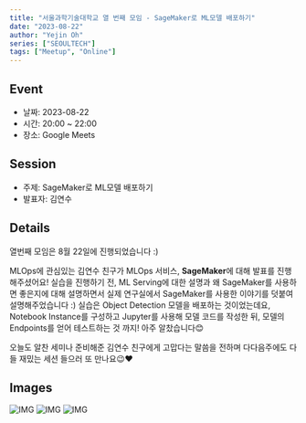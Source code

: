 ```yaml
---
title: "서울과학기술대학교 열 번째 모임 - SageMaker로 ML모델 배포하기"
date: "2023-08-22"
author: "Yejin Oh"
series: ["SEOULTECH"]
tags: ["Meetup", "Online"]
---
```


## Event

- 날짜: 2023-08-22
- 시간: 20:00 ~ 22:00
- 장소: Google Meets

## Session

- 주제: SageMaker로 ML모델 배포하기
- 발표자: 김연수

## Details

열번째 모임은 8월 22일에 진행되었습니다 :)

MLOps에 관심있는 김연수 친구가 MLOps 서비스, **SageMaker**에 대해 발표를 진행해주셨어요!
실습을 진행하기 전, ML Serving에 대한 설명과 왜 SageMaker를 사용하면 좋은지에 대해 설명하면서 실제 연구실에서 SageMaker를 사용한 이야기를 덧붙여 설명해주었습니다 :)
실습은 Object Detection 모델을 배포하는 것이었는데요, Notebook Instance를 구성하고 Jupyter를 사용해 모델 코드를 작성한 뒤, 모델의 Endpoints를 얻어 테스트하는 것 까지! 아주 알찼습니다😊

오늘도 알찬 세미나 준비해준 김연수 친구에게 고맙다는 말씀을 전하며
다다음주에도 다들 재밌는 세션 들으러 또 만나요😉❤️



## Images
![IMG](https://github.com/yexjin/yexjin/assets/49095587/024443f1-5457-42b9-ae35-135ab5674832)
![IMG](https://github.com/yexjin/yexjin/assets/49095587/6a372ad2-f81d-4427-975e-a14125642694)
![IMG](https://github.com/yexjin/yexjin/assets/49095587/c7f4c9bd-9828-49c3-9525-b627c973a7ee)

